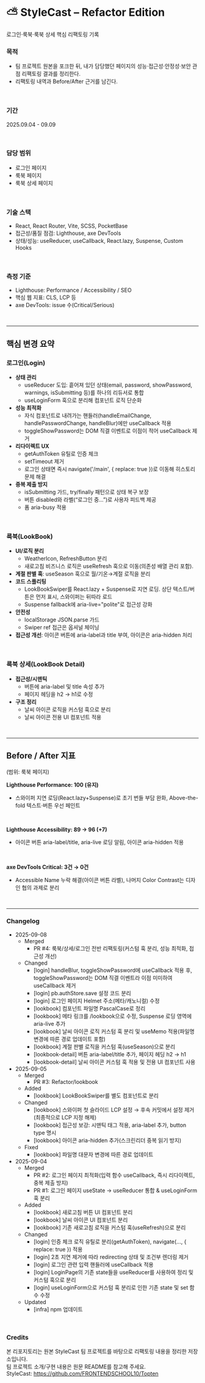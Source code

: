 # ⛅ StyleCast – Refactor Edition

로그인·룩북·룩북 상세 핵심 리팩토링 기록 <br/>

### 목적

- 팀 프로젝트 원본을 포크한 뒤, 내가 담당했던 페이지의 성능·접근성·안정성·보안 관점 리팩토링 결과를 정리한다.
- 리팩토링 내역과 Before/After 근거를 남긴다.

<br/>

### 기간

2025.09.04 - 09.09

<br/>

### 담당 범위

- 로그인 페이지
- 룩북 페이지
- 룩북 상세 페이지

<br/>

### 기술 스택

- React, React Router, Vite, SCSS, PocketBase
- 접근성/품질 점검: Lighthouse, axe DevTools
- 상태/성능: useReducer, useCallback, React.lazy, Suspense, Custom Hooks

<br/>

### 측정 기준

- Lighthouse: Performance / Accessibility / SEO
- 핵심 웹 지표: CLS, LCP 등
- axe DevTools: issue 수(Critical/Serious)

<br/>

---

## 핵심 변경 요약

### 로그인(Login)

- **상태 관리**
  - useReducer 도입: 흩어져 있던 상태(email, password, showPassword, warnings, isSubmitting 등)를 하나의 리듀서로 통합
  - useLoginForm 훅으로 분리해 컴포넌트 로직 단순화
- **성능 최적화**
  - 자식 컴포넌트로 내려가는 핸들러(handleEmailChange, handlePasswordChange, handleBlur)에만 useCallback 적용
  - toggleShowPassword는 DOM 직결 이벤트로 이점이 적어 useCallback 제거
- **리다이렉트 UX**
  - getAuthToken 유틸로 인증 체크
  - setTimeout 제거
  - 로그인 상태면 즉시 navigate('/main', { replace: true })로 이동해 히스토리 문제 해결
- **중복 제출 방지**
  - isSubmitting 가드, try/finally 패턴으로 상태 복구 보장
  - 버튼 disabled와 라벨(“로그인 중…”)로 사용자 피드백 제공
  - 폼 aria-busy 적용

<br/>

### 룩북(LookBook)

- **UI/로직 분리**
  - WeatherIcon, RefreshButton 분리
  - 새로고침 비즈니스 로직은 useRefresh 훅으로 이동(의존성 배열 관리 포함).
- **계절 판별 훅**: useSeason 훅으로 월/기온→계절 로직을 분리
- **코드 스플리팅**
  - LookBookSwiper를 React.lazy + Suspense로 지연 로딩. 상단 텍스트/버튼은 먼저 표시, 스와이퍼는 뒤따라 로드
  - Suspense fallback에 aria-live="polite"로 접근성 강화
- **안전성**
  - localStorage JSON.parse 가드
  - Swiper ref 접근은 옵셔널 체이닝
- **접근성 개선**: 아이콘 버튼에 aria-label과 title 부여, 아이콘은 aria-hidden 처리

<br/>

### 룩북 상세(LookBook Detail)

- **접근성/시맨틱**
  - 버튼에 aria-label 및 title 속성 추가
  - 페이지 헤딩을 h2 → h1로 수정
- **구조 정리**
  - 날씨 아이콘 로직을 커스텀 훅으로 분리
  - 날씨 아이콘 전용 UI 컴포넌트 적용

<br/>

---

## Before / After 지표

(범위: 룩북 페이지)

**Lighthouse Performance: 100 (유지)**

- 스와이퍼 지연 로딩(React.lazy+Suspense)로 초기 번들 부담 완화, Above-the-fold 텍스트·버튼 우선 페인트

<br/>

**Lighthouse Accessibility: 89 → 96 (+7)**

- 아이콘 버튼 aria-label/title, aria-live 로딩 알림, 아이콘 aria-hidden 적용

<br/>

**axe DevTools Critical: 3건 → 0건**

- Accessible Name 누락 해결(아이콘 버튼 라벨), 나머지 Color Contrast는 디자인 협의 과제로 분리

<br/>

---

### Changelog

- 2025-09-08
  - Merged
    - PR #4: 룩북/상세/로그인 전반 리팩토링(커스텀 훅 분리, 성능 최적화, 접근성 개선)
  - Changed
    - \[login] handleBlur, toggleShowPassword에 useCallback 적용 후, toggleShowPassword는 DOM 직결 이벤트라 이점 미미하여 useCallback 제거
    - \[login] pb.authStore.save 설정 코드 분리
    - \[login] 로그인 페이지 Helmet 주소(메타/캐노니컬) 수정
    - \[lookbook] 컴포넌트 파일명 PascalCase로 정리
    - \[lookbook] 메타 링크를 /lookbook으로 수정, Suspense 로딩 영역에 aria-live 추가
    - \[lookbook] 날씨 아이콘 로직 커스텀 훅 분리 및 useMemo 적용(파일명 변경에 따른 경로 업데이트 포함)
    - \[lookbook] 계절 판별 로직을 커스텀 훅(useSeason)으로 분리
    - \[lookbook-detail] 버튼 aria-label/title 추가, 페이지 헤딩 h2 → h1
    - \[lookbook-detail] 날씨 아이콘 커스텀 훅 적용 및 전용 UI 컴포넌트 사용
- 2025-09-05
  - Merged
    - PR #3: Refactor/lookbook
  - Added
    - \[lookbook] LookBookSwiper를 별도 컴포넌트로 분리
  - Changed
    - \[lookbook] 스와이퍼 첫 슬라이드 LCP 설정 → 후속 커밋에서 설정 제거(최종적으로 LCP 지정 해제)
    - \[lookbook] 접근성 보강: 시맨틱 태그 적용, aria-label 추가, button type 명시
    - \[lookbook] 아이콘 aria-hidden 추가(스크린리더 중복 읽기 방지)
  - Fixed
    - \[lookbook] 파일명 대문자 변경에 따른 경로 업데이트
- 2025-09-04
  - Merged
    - PR #2: 로그인 페이지 최적화(입력 함수 useCallback, 즉시 리다이렉트, 중복 제출 방지)
    - PR #1: 로그인 페이지 useState → useReducer 통합 & useLoginForm 훅 분리
  - Added
    - \[lookbook] 새로고침 버튼 UI 컴포넌트 분리
    - \[lookbook] 날씨 아이콘 UI 컴포넌트 분리
    - \[lookbook] 기존 새로고침 로직을 커스텀 훅(useRefresh)으로 분리
  - Changed
    - \[login] 인증 체크 로직 유틸로 분리(getAuthToken), navigate(..., { replace: true }) 적용
    - \[login] 2초 지연 제거에 따라 redirecting 상태 및 조건부 렌더링 제거
    - \[login] 로그인 관련 입력 핸들러에 useCallback 적용
    - \[login] LoginPage의 기존 state들을 useReducer를 사용하여 정리 및 커스텀 훅으로 분리
    - \[login] useLoginForm으로 커스텀 훅 분리로 인한 기존 state 및 set 함수 수정
  - Updated
    - \[infra] npm 업데이트

<br/>

### Credits

본 리포지토리는 원본 StyleCast 팀 프로젝트를 바탕으로 리팩토링 내용을 정리한 저장소입니다. <br/>
팀 프로젝트 소개/구현 내용은 원문 README를 참고해 주세요. <br/>
StyleCast: https://github.com/FRONTENDSCHOOL10/Topten

<br/><br/>
<br/>
